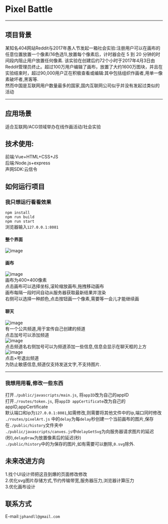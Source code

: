 # Pixel Battle
---
## 项目背景
某知名404网站Reddit与2017年愚人节发起一箱社会实验:注册用户可以在画布的任意位置放置一个像素(16色选1),放置每个像素后，计时器会在 5 到 20 分钟的时间段内阻止用户放置任何像素. 
该实验在创建后约72个小时于2017年4月3日由Reddit管理员终止。超过100万用户编辑了画布，放置了大约1600万图块，并且在实验结束时，超过90,000用户正在积极查看或编辑:其中包括组织作画者,用单一像素破坏者,黑客等.  
然而中国是互联网用户数量最多的国家,国内互联网公司似乎并没有发起过类似的活动

---
## 应用场景
适合互联网/ACG领域举办在线作画活动/社会实验

## 技术使用:
前端:Vue+HTML+CSS+JS  
后端:Node.js+express  
声网SDK:云信令

## 如何运行项目
### 我只想运行看看效果
`npm install`  
`npm run build`  
`npm run start`  
浏览器输入`127.0.0.1:8081`
#### 整个界面
![image](https://github.com/damagegithub/RTE-2021-Innovation-Challenge/blob/master/Application-Challenge/%E3%80%90%E6%88%91%E5%86%99%E7%9A%84%E4%BB%A3%E7%A0%81%E4%B8%8D%E9%98%9F%E3%80%91PixelBattle/imgs/main.png)
#### 画布
![image](https://github.com/damagegithub/RTE-2021-Innovation-Challenge/blob/master/Application-Challenge/%E3%80%90%E6%88%91%E5%86%99%E7%9A%84%E4%BB%A3%E7%A0%81%E4%B8%8D%E9%98%9F%E3%80%91PixelBattle/imgs/canves.png)  
 画布为400×400像素  
点击画布可以选择坐标,滚轮缩放画布,拖拽移动画布  
画布每隔一段时间自动从服务器获取最新结果并渲染  
右侧可以选择一种颜色,点击按钮画一个像素,需要等一会儿才能继续画  
#### 聊天
![image](https://github.com/damagegithub/RTE-2021-Innovation-Challenge/blob/master/Application-Challenge/%E3%80%90%E6%88%91%E5%86%99%E7%9A%84%E4%BB%A3%E7%A0%81%E4%B8%8D%E9%98%9F%E3%80%91PixelBattle/imgs/chat.png)  
有一个公共频道,用于宣传自己创建的频道  
点击加号可以添加频道  
![image](https://github.com/damagegithub/RTE-2021-Innovation-Challenge/blob/master/Application-Challenge/%E3%80%90%E6%88%91%E5%86%99%E7%9A%84%E4%BB%A3%E7%A0%81%E4%B8%8D%E9%98%9F%E3%80%91PixelBattle/imgs/addChannel.png)  
点击频道名右侧加号可以为频道添加一些信息,信息会显示在聊天框的上方  
![image](https://github.com/damagegithub/RTE-2021-Innovation-Challenge/blob/master/Application-Challenge/%E3%80%90%E6%88%91%E5%86%99%E7%9A%84%E4%BB%A3%E7%A0%81%E4%B8%8D%E9%98%9F%E3%80%91PixelBattle/imgs/goal.png)  
点击×号退出频道  
为防止敏感信息,频道仅支持发送文字,不支持图片.  

---
### 我想用用看,修改一些东西
打开`./public/javascripts/main.js`, 将`appID`改为自己的appID  
打开`./routes/token.js`, 将`appID appCertificate`改为自己的appID,appCertificate  
默认端口和ip为`127.0.0.1:8081`,如需修改,则需要将其他文件中的ip,端口同时修改  
`./routes/pixelArt.js` 中的`delay`为每`delay`秒创建一个当前画布的图片,保存在`./public/history`文件夹中  
`./public/javascripts/canves.js`中`delayGetSvg`为向服务器请求图片的延迟(秒),`delayDraw`为放置像素后的延迟(秒)  
`./public/history`中的为保存的图片,如有需要可以删除,`0.svg`除外.  
## 未来改进方向
1.找个UI设计师把这丑到爆的页面修改修改  
2.优化svg图片存储方式,节约传输带宽,服务器压力,浏览器计算压力  
3.优化画布设计  

## 联系方式
E-mail:`jphandll@gmail.com`
